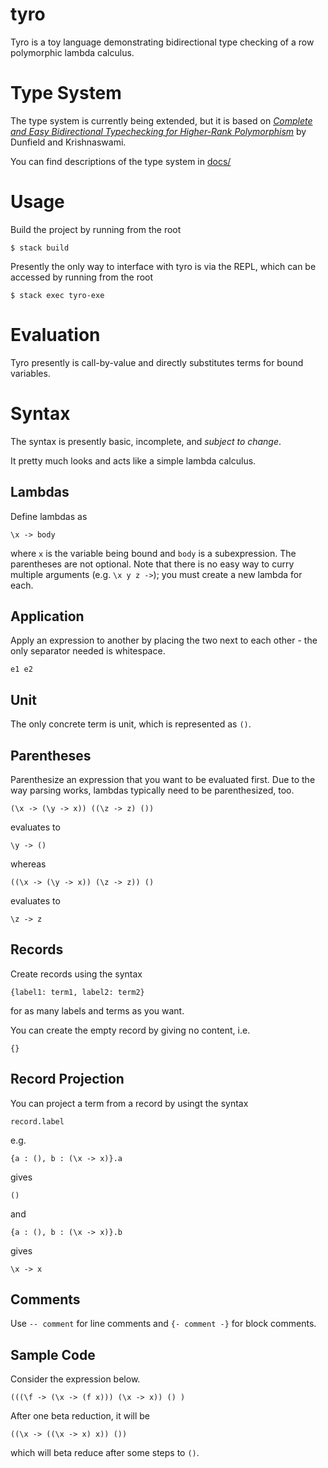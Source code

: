 # tyro
Tyro is a toy language demonstrating bidirectional type checking of a row polymorphic lambda calculus.

# Type System
The type system is currently being extended, but it is based on [_Complete and Easy Bidirectional 
Typechecking for Higher-Rank Polymorphism_](https://arxiv.org/abs/1306.6032) by Dunfield and Krishnaswami.

You can find descriptions of the type system in [docs/](/docs/)

# Usage

Build the project by running from the root

```
$ stack build
```

Presently the only way to interface with tyro is via the REPL, which can be
accessed by running from the root

```
$ stack exec tyro-exe
```

# Evaluation
Tyro presently is call-by-value and directly substitutes terms for bound variables.

# Syntax
The syntax is presently basic, incomplete, and *subject to change*.

It pretty much looks and acts like a simple lambda calculus.

## Lambdas
Define lambdas as
```
\x -> body
```
where `x` is the variable being bound and `body` is a subexpression. The parentheses are not optional.
Note that there is no easy way to curry multiple arguments (e.g. `\x y z ->`); you must create a new lambda
for each.

## Application

Apply an expression to another by placing the two next to each other - the only separator needed is whitespace.

```
e1 e2
```

## Unit

The only concrete term is unit, which is represented as `()`.

## Parentheses

Parenthesize an expression that you want to be evaluated first. Due to the way
parsing works, lambdas typically need to be parenthesized, too.

```
(\x -> (\y -> x)) ((\z -> z) ())
```
evaluates to
```
\y -> ()
```
whereas
```
((\x -> (\y -> x)) (\z -> z)) ()
```
evaluates to
```
\z -> z
```

## Records

Create records using the syntax

```
{label1: term1, label2: term2}
```

for as many labels and terms as you want.

You can create the empty record by giving no content, i.e.

```
{}
```

## Record Projection

You can project a term from a record by usingt the syntax

```
record.label
```

e.g.

```
{a : (), b : (\x -> x)}.a
```
gives
```
()
```
and
```
{a : (), b : (\x -> x)}.b
```
gives

```
\x -> x
```

## Comments
Use `-- comment` for line comments and `{- comment -}` for block comments.

## Sample Code

Consider the expression below.
```
(((\f -> (\x -> (f x))) (\x -> x)) () )
```
After one beta reduction, it will be
```
((\x -> ((\x -> x) x)) ())
```
which will beta reduce after some steps to `()`.
